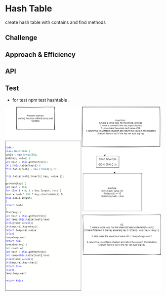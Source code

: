#  Hash Table 
create hash table with contains and find methods
## Challenge
## Approach & Efficiency
## API
<!-- Embedded whiteboard image -->
## Test 
* for test  npm test hashtable .

![null](./code30.png)